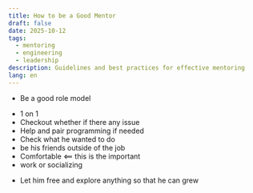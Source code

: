 ```yaml
---
title: How to be a Good Mentor
draft: false
date: 2025-10-12
tags:
  - mentoring
  - engineering
  - leadership
description: Guidelines and best practices for effective mentoring
lang: en
---
```


* Be a good role model
- 1 on 1 
- Checkout whether if there any issue
- Help and pair programming if needed
- Check what he wanted to do
- be his friends outside of the job
- Comfortable <== this is the important
- work or socializing
* Let him free and explore anything so that he can grew
